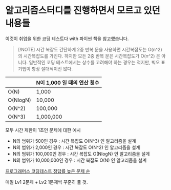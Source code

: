 # 알고리즘스터디를 진행하면서 모르고 있던 내용들
이것이 취업을 위한 코딩 테스트다 with 파이썬 책을 참고했습니다.
> [!NOTE] 시간 복잡도
> 간단하게 2중 반복 문을 사용하면 시간복잡도는 O(n^2) 의 시간복잡도를 가진다. 하지만 모든 2중 반복 문은 시간복잡도가 O(n^2) 은 아니다. 
> 일반적인 코딩 테스트에서는 상수를 고려해야 하는 경우는 적지만, 빅오 표기법이 항상 절대적이진 않다.  

|          | N이 1,000 일 때의 연산 횟수 |
| -------- | ------------------- |
| O(N)     | 1,000               |
| O(NlogN) | 10,000              |
| O(N^2)   | 100,000             |
| O(N^3)   | 1,000,000           |
모두 시간 제한이 1초인 문제에 대한 예시
-  N의 범위가 500인 경우 : 시간 복잡도 O(N^3) 인 알고리즘을 설계
-  N의 범위가 2,000인 경우 : 시간 복잡도 O(N^2) 인 알고리즘을 설계
-  N의 범위가 100,000인 경우 : 시간 복잡도 O(NlogN) 인 알고리즘을 설계
-  N의 범위가 10,000,000인 경우 : 시간 복잡도 O(N) 인 알고리즘을 설계

[프로그래머스 코딩테스트 정답률 높은 문제 순](https://school.programmers.co.kr/learn/challenges?order=acceptance_desc&levels=1%2C2&languages=swift)

매일 Lv1 2문제 + Lv2 1문제씩 꾸준히 풀 것.
